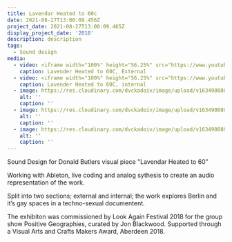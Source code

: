 ```yaml
---
title: Lavendar Heated to 60c
date: 2021-08-27T13:00:09.456Z
project_date: 2021-08-27T13:00:09.465Z
display_project_date: '2018'
description: description
tags:
  - Sound design
media:
  - video: <iframe width="100%" height="56.25%" src="https://www.youtube-nocookie.com/embed/raFhUTPAeBg" title="YouTube video player" frameborder="0" allow="accelerometer; autoplay; clipboard-write; encrypted-media; gyroscope; picture-in-picture" allowfullscreen></iframe>
    caption: Lavender Heated to 60C, External
  - video: <iframe width="100%" height="56.25%" src="https://www.youtube-nocookie.com/embed/e265ZIbaaDI" title="YouTube video player" frameborder="0" allow="accelerometer; autoplay; clipboard-write; encrypted-media; gyroscope; picture-in-picture" allowfullscreen></iframe>
    caption: Lavender Heated to 60C, internal
  - image: https://res.cloudinary.com/dvckadoiv/image/upload/v1634900807/Soft%20Refresh/Lavender%20heated%20to%2060c/lavendar_3_o8x5do.jpg
    alt: ''
    caption: ''
  - image: https://res.cloudinary.com/dvckadoiv/image/upload/v1634900806/Soft%20Refresh/Lavender%20heated%20to%2060c/lavendar_2_ebzx2h.jpg
    alt: ''
    caption: ''
  - image: https://res.cloudinary.com/dvckadoiv/image/upload/v1634900806/Soft%20Refresh/Lavender%20heated%20to%2060c/lavendar_1_u0vkxn.jpg
    alt: ''
    caption: ''
---
```

Sound Design for Donald Butlers visual piece "Lavendar Heated to 60"

Working with Ableton, live coding and analog sythesis to create an audio representation of the work.

Split into two sections; external and internal; the work explores Berlin and it’s gay spaces in a techno-sexual documentent.

The exhibiton was commissioned by Look Again Festival 2018 for the group show Positive Geographies, curated by Jon Blackwood. Supported through a Visual Arts and Crafts Makers Award, Aberdeen 2018.